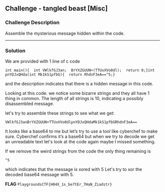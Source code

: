 ## Challenge - tangled beast [Misc]

### Challenge Description

Assemble the mysterious message hidden within the code.

---

### Solution

We are provided with 1 line of c code

```int main(){  int VWlkfGJ3an;  BrYXZGUUN+(TTUxXVo0dl);  return 0;}int pnYDJxQHda(int Mk1kS1pfbG){  return RhdnF3eA==^5;}```

and the description indicates that there is a hidden message in this code.

Looking at this code. we notice some bizarre strings and they all have 1 thing in common.
The length of all strings is 10, indicating a possibly disassembled message.

let's try to assemble these strings to see what we get:

```VWlkfGJ3anBrYXZGUUN+TTUxXVo0dlpnYDJxQHdaMk1kS1pfbGRhdnF3eA==```

It looks like a base64 to me but let’s try to use a tool like cyberchef to make sure.
Cyberchef confirms it’s a base64 but when we try to decode we get an unreadable text let's look at the code again maybe I missed something.

If we remove the weird strings from the code the only thing remaining is 

```^5```

which indicates that the message is xored with 5 
Let's try to xor the decoded base64 message with 5.

**FLAG**
```PlaygroundsCTF{H04X_1s_be7tEr_7HaN_Ziadstr}```

